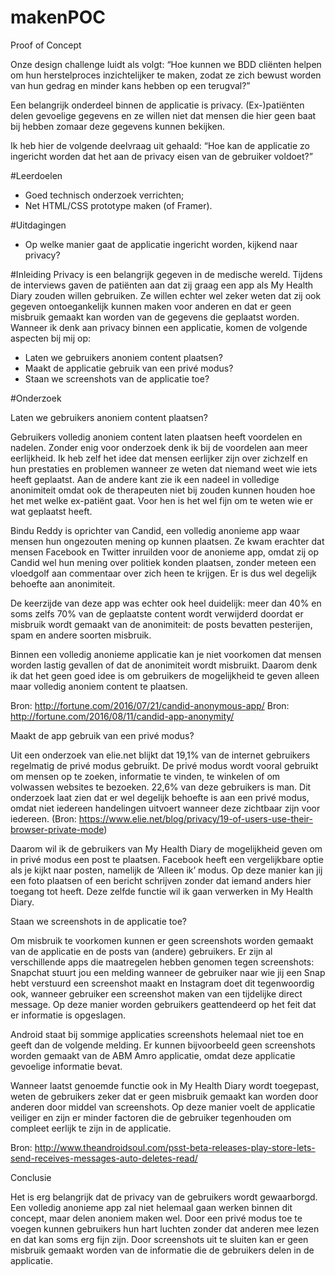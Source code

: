 # makenPOC

Proof of Concept

Onze design challenge luidt als volgt: 
“Hoe kunnen we BDD cliënten helpen om hun herstelproces inzichtelijker te maken, zodat ze zich bewust worden van hun gedrag en minder kans hebben op een terugval?” 

Een belangrijk onderdeel binnen de applicatie is privacy. (Ex-)patiënten delen gevoelige gegevens en ze willen niet dat mensen die hier geen baat bij hebben zomaar deze gegevens kunnen bekijken.

Ik heb hier de volgende deelvraag uit gehaald:
“Hoe kan de applicatie zo ingericht worden dat het aan de privacy eisen van de gebruiker voldoet?” 

#Leerdoelen
- Goed technisch onderzoek verrichten;
- Net HTML/CSS prototype maken (of Framer).

#Uitdagingen
- Op welke manier gaat de applicatie ingericht worden, kijkend naar privacy?

#Inleiding
Privacy is een belangrijk gegeven in de medische wereld. Tijdens de interviews gaven de patiënten aan dat zij graag een app als My Health Diary zouden willen gebruiken. Ze willen echter wel zeker weten dat zij ook gegeven ontoegankelijk kunnen maken voor anderen en dat er geen misbruik gemaakt kan worden van de gegevens die geplaatst worden. Wanneer ik denk aan privacy binnen een applicatie, komen de volgende aspecten bij mij op:

- Laten we gebruikers anoniem content plaatsen?
- Maakt de applicatie gebruik van een privé modus?
- Staan we screenshots van de applicatie toe?

#Onderzoek

Laten we gebruikers anoniem content plaatsen?

Gebruikers volledig anoniem content laten plaatsen heeft voordelen en nadelen. Zonder enig voor onderzoek denk ik bij de voordelen aan meer eerlijkheid. Ik heb zelf het idee dat mensen eerlijker zijn over zichzelf en hun prestaties en problemen wanneer ze weten dat niemand weet wie iets heeft geplaatst. Aan de andere kant zie ik een nadeel in volledige anonimiteit omdat ook de therapeuten niet bij zouden kunnen houden hoe het met welke ex-patiënt gaat. Voor hen is het wel fijn om te weten wie er wat geplaatst heeft. 

Bindu Reddy is oprichter van Candid, een volledig anonieme app waar mensen hun ongezouten mening op kunnen plaatsen. Ze kwam erachter dat mensen Facebook en Twitter inruilden voor de anonieme app, omdat zij op Candid wel hun mening over politiek konden plaatsen, zonder meteen een vloedgolf aan commentaar over zich heen te krijgen. Er is dus wel degelijk behoefte aan anonimiteit. 

De keerzijde van deze app was echter ook heel duidelijk: meer dan 40% en soms zelfs 70% van de geplaatste content wordt verwijderd doordat er misbruik wordt gemaakt van de anonimiteit: de posts bevatten pesterijen, spam en andere soorten misbruik. 

Binnen een volledig anonieme applicatie kan je niet voorkomen dat mensen worden lastig gevallen of dat de anonimiteit wordt misbruikt. Daarom denk ik dat het geen goed idee is om gebruikers de mogelijkheid te geven alleen maar volledig anoniem content te plaatsen. 

Bron: http://fortune.com/2016/07/21/candid-anonymous-app/
Bron: http://fortune.com/2016/08/11/candid-app-anonymity/

Maakt de app gebruik van een privé modus?

Uit een onderzoek van elie.net blijkt dat 19,1% van de internet gebruikers regelmatig de privé modus gebruikt. De privé modus wordt vooral gebruikt om mensen op te zoeken, informatie te vinden, te winkelen of om volwassen websites te bezoeken. 22,6% van deze gebruikers is man. Dit onderzoek laat zien dat er wel degelijk behoefte is aan een privé modus, omdat niet iedereen handelingen uitvoert wanneer deze zichtbaar zijn voor iedereen. (Bron: https://www.elie.net/blog/privacy/19-of-users-use-their-browser-private-mode)

Daarom wil ik de gebruikers van My Health Diary de mogelijkheid geven om in privé modus een post te plaatsen. Facebook heeft een vergelijkbare optie als je kijkt naar posten, namelijk de ‘Alleen ik’ modus. Op deze manier kan jij een foto plaatsen of een bericht schrijven zonder dat iemand anders hier toegang tot heeft. Deze zelfde functie wil ik gaan verwerken in My Health Diary. 

Staan we screenshots in de applicatie toe?

Om misbruik te voorkomen kunnen er geen screenshots worden gemaakt van de applicatie en de posts van (andere) gebruikers. Er zijn al verschillende apps die maatregelen hebben genomen tegen screenshots: Snapchat stuurt jou een melding wanneer de gebruiker naar wie jij een Snap hebt verstuurd een screenshot maakt en Instagram doet dit tegenwoordig ook, wanneer gebruiker een screenshot maken van een tijdelijke direct message. Op deze manier worden gebruikers geattendeerd op het feit dat er informatie is opgeslagen. 

Android staat bij sommige applicaties screenshots helemaal niet toe en geeft dan de volgende melding. Er kunnen bijvoorbeeld geen screenshots worden gemaakt van de ABM Amro applicatie, omdat deze applicatie gevoelige informatie bevat. 

Wanneer laatst genoemde functie ook in My Health Diary wordt toegepast, weten de gebruikers zeker dat er geen misbruik gemaakt kan worden door anderen door middel van screenshots. Op deze manier voelt de applicatie veiliger en zijn er minder factoren die de gebruiker tegenhouden om compleet eerlijk te zijn in de applicatie. 

Bron: http://www.theandroidsoul.com/psst-beta-releases-play-store-lets-send-receives-messages-auto-deletes-read/

Conclusie

Het is erg belangrijk dat de privacy van de gebruikers wordt gewaarborgd. Een volledig anonieme app zal niet helemaal gaan werken binnen dit concept, maar delen anoniem maken wel. Door een privé modus toe te voegen kunnen gebruikers hun hart luchten zonder dat anderen mee lezen en dat kan soms erg fijn zijn. Door screenshots uit te sluiten kan er geen misbruik gemaakt worden van de informatie die de gebruikers delen in de applicatie. 



